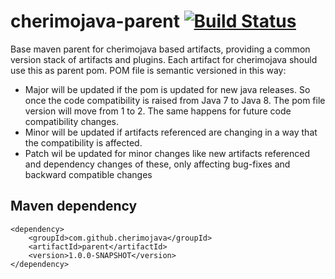 cherimojava-parent [![Build Status](https://travis-ci.org/cherimojava/cherimojava-parent.png?branch=master)](https://travis-ci.org/cherimojava/cherimojava-parent)
===========
Base maven parent for cherimojava based artifacts, providing a common version stack of artifacts and plugins. Each artifact for cherimojava should use this as parent pom.
POM file is semantic versioned in this way:

* Major will be updated if the pom is updated for new java releases. So once the code compatibility is raised from Java 7 to Java 8. The pom file version will move from 1 to 2. The same happens for future code compatibility changes.
* Minor will be updated if artifacts referenced are changing in a way that the compatibility is affected.
* Patch wil be updated for minor changes like new artifacts referenced and dependency changes of these, only affecting bug-fixes and backward compatible changes

Maven dependency
------
    <dependency>
        <groupId>com.github.cherimojava</groupId>
        <artifactId>parent</artifactId>
        <version>1.0.0-SNAPSHOT</version>
    </dependency>
